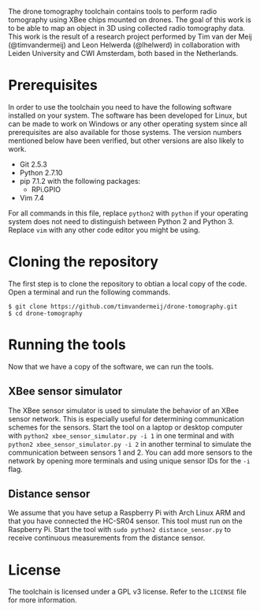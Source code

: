 The drone tomography toolchain contains tools to perform radio tomography
using XBee chips mounted on drones. The goal of this work is to be able
to map an object in 3D using collected radio tomography data. This work is
the result of a research project performed by Tim van der Meij (@timvandermeij)
and Leon Helwerda (@lhelwerd) in collaboration with Leiden University and
CWI Amsterdam, both based in the Netherlands.

Prerequisites
=============

In order to use the toolchain you need to have the following software
installed on your system. The software has been developed for Linux, but
can be made to work on Windows or any other operating system since all
prerequisites are also available for those systems. The version numbers
mentioned below have been verified, but other versions are also likely
to work.

* Git 2.5.3
* Python 2.7.10
* pip 7.1.2 with the following packages:
    * RPi.GPIO
* Vim 7.4

For all commands in this file, replace `python2` with `python` if your
operating system does not need to distinguish between Python 2 and Python 3.
Replace `vim` with any other code editor you might be using.

Cloning the repository
======================

The first step is to clone the repository to obtian a local copy of the 
code. Open a terminal and run the following commands.

    $ git clone https://github.com/timvandermeij/drone-tomography.git
    $ cd drone-tomography

Running the tools
=================

Now that we have a copy of the software, we can run the tools.

XBee sensor simulator
---------------------

The XBee sensor simulator is used to simulate the behavior of an XBee
sensor network. This is especially useful for determining communication
schemes for the sensors. Start the tool on a laptop or desktop computer
with `python2 xbee_sensor_simulator.py -i 1` in one terminal and with
`python2 xbee_sensor_simulator.py -i 2` in another terminal to simulate
the communication between sensors 1 and 2. You can add more sensors to the
network by opening more terminals and using unique sensor IDs for the `-i`
flag.

Distance sensor
---------------

We assume that you have setup a Raspberry Pi with Arch Linux ARM and
that you have connected the HC-SR04 sensor. This tool must run on the
Raspberry Pi. Start the tool with `sudo python2 distance_sensor.py` to
receive continuous measurements from the distance sensor.

License
=======

The toolchain is licensed under a GPL v3 license. Refer to the `LICENSE`
file for more information.
